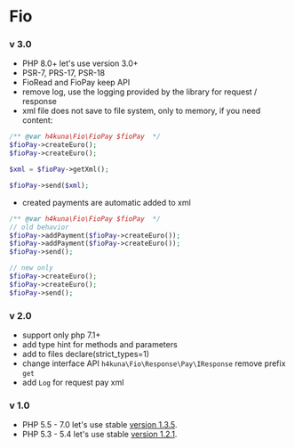 # Fio

### v 3.0
- PHP 8.0+ let's use version 3.0+
- PSR-7, PRS-17, PSR-18
- FioRead and FioPay keep API
- remove log, use the logging provided by the library for request / response
- xml file does not save to file system, only to memory, if you need content:
```php
/** @var h4kuna\Fio\FioPay $fioPay  */    
$fioPay->createEuro();
$fioPay->createEuro();

$xml = $fioPay->getXml();

$fioPay->send($xml);
```
- created payments are automatic added to xml
```php
/** @var h4kuna\Fio\FioPay $fioPay  */  
// old behavior
$fioPay->addPayment($fioPay->createEuro());
$fioPay->addPayment($fioPay->createEuro());
$fioPay->send();

// new only
$fioPay->createEuro();
$fioPay->createEuro();
$fioPay->send();
```

### v 2.0
- support only php 7.1+
- add type hint for methods and parameters
- add to files declare(strict_types=1)
- change interface API `h4kuna\Fio\Response\Pay\IResponse` remove prefix `get` 
- add `Log` for request pay xml 

### v 1.0
- PHP 5.5 - 7.0 let's use stable [version 1.3.5](https://github.com/h4kuna/fio/releases/tag/v1.3.5).
- PHP 5.3 - 5.4 let's use stable [version 1.2.1](https://github.com/h4kuna/fio/releases/tag/v1.2.1).
